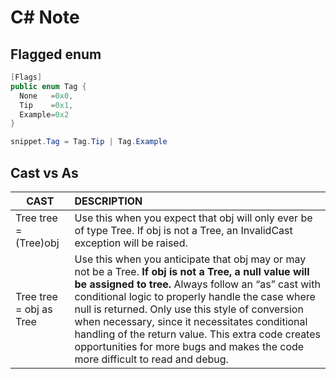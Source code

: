 # C# Note

## Flagged enum
```csharp
[Flags]
public enum Tag {
  None   =0x0,
  Tip    =0x1,
  Example=0x2
}

snippet.Tag = Tag.Tip | Tag.Example
```

## Cast vs As

| CAST   |      DESCRIPTION  |
|----------|:-------------|
| Tree tree = (Tree)obj |  Use this when you expect that obj will only ever be of type Tree. If obj is not a Tree, an InvalidCast exception will be raised. |
| Tree tree = obj as Tree |    Use this when you anticipate that obj may or may not be a Tree. **If obj is not a Tree, a null value will be assigned to tree.** Always follow an “as” cast with conditional logic to properly handle the case where null is returned. Only use this style of conversion when necessary, since it necessitates conditional handling of the return value. This extra code creates opportunities for more bugs and makes the code more difficult to read and debug.   | 

